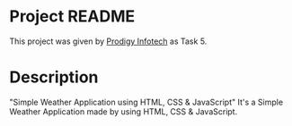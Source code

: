 # Project README

This project was given by [Prodigy Infotech](https://prodigyinfotech.dev/) as Task 5.

# Description

"Simple Weather Application using HTML, CSS &amp; JavaScript"
It's a Simple Weather Application made by using HTML, CSS &amp; JavaScript.
